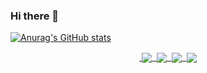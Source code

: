 ### Hi there 👋

<!--
**echozoo/echozoo** is a ✨ _special_ ✨ repository because its `README.md` (this file) appears on your GitHub profile.

Here are some ideas to get you started:

- 🔭 I’m currently working on ...
- 🌱 I’m currently learning ...
- 👯 I’m looking to collaborate on ...
- 🤔 I’m looking for help with ...
- 💬 Ask me about ...
- 📫 How to reach me: ...
- 😄 Pronouns: ...
- ⚡ Fun fact: ...
-->
[![Anurag's GitHub stats](https://github-readme-stats.vercel.app/api?username=echozoo)](https://github.com/anuraghazra/github-readme-stats)

<p align = "center">
<a href="https://github.com/wangscaler/myblog">
  <img align="center" src="https://github-readme-stats.vercel.app/api/pin/?username=echozoo&repo=myblog&theme=tokyonight" />
</a>
<a href="https://github.com/wangscaler/python-wenzimaoxian ">
  <img align="center" src="https://github-readme-stats.vercel.app/api/pin/?username=echozoo&repo=python-wenzimaoxian &theme=tokyonight" />
</a>
<a href="https://github.com/wangscaler/emqx-exproto-python-sdk">
  <img align="center" src="https://github-readme-stats.vercel.app/api/pin/?username=echozoo&repo=emqx-exproto-python-sdk&theme=tokyonight" />
</a>
<a href="https://github.com/wangscaler/emqx-extension-examples">
  <img align="center" src="https://github-readme-stats.vercel.app/api/pin/?username=echozoo&repo=emqx-extension-examples&theme=tokyonight" />
</a>
</p>
